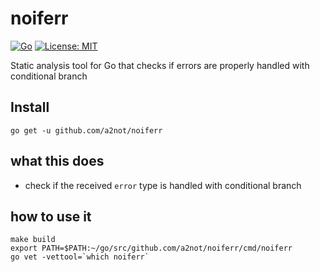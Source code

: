 # noiferr

[![Go](https://github.com/a2not/noiferr/actions/workflows/go.yml/badge.svg)](https://github.com/a2not/noiferr/actions/workflows/go.yml)
[![License: MIT](https://img.shields.io/badge/License-MIT-blue.svg)](https://opensource.org/licenses/MIT)

Static analysis tool for Go that checks if errors are properly handled with conditional branch


## Install
```
go get -u github.com/a2not/noiferr
```

## what this does

* check if the received `error` type is handled with conditional branch

## how to use it

```
make build
export PATH=$PATH:~/go/src/github.com/a2not/noiferr/cmd/noiferr
go vet -vettool=`which noiferr`
```
